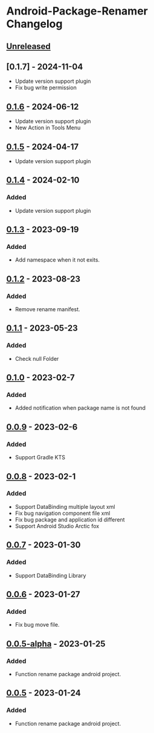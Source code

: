 <!-- Keep a Changelog guide -> https://keepachangelog.com -->

# Android-Package-Renamer Changelog

## [Unreleased]

## [0.1.7] - 2024-11-04

- Update version support plugin
- Fix bug write permission

## [0.1.6] - 2024-06-12

- Update version support plugin
- New Action in Tools Menu

## [0.1.5] - 2024-04-17

- Update version support plugin

## [0.1.4] - 2024-02-10

### Added

- Update version support plugin

## [0.1.3] - 2023-09-19

### Added

- Add namespace when it not exits.

## [0.1.2] - 2023-08-23

### Added

- Remove rename manifest.

## [0.1.1] - 2023-05-23

### Added

- Check null Folder

## [0.1.0] - 2023-02-7

### Added

- Added notification when package name is not found

## [0.0.9] - 2023-02-6

### Added

- Support Gradle KTS

## [0.0.8] - 2023-02-1

### Added

- Support DataBinding multiple layout xml
- Fix bug navigation component file xml
- Fix bug package and application id different
- Support Android Studio Arctic fox

## [0.0.7] - 2023-01-30

### Added

- Support DataBinding Library

## [0.0.6] - 2023-01-27

### Added

- Fix bug move file.

## [0.0.5-alpha] - 2023-01-25

### Added

- Function rename package android project.

## [0.0.5] - 2023-01-24

### Added

- Function rename package android project.

[Unreleased]: https://github.com/nguyenphuc22/Android-Package-Renamer/compare/v0.1.6...HEAD
[0.1.6]: https://github.com/nguyenphuc22/Android-Package-Renamer/compare/v0.1.5...v0.1.6
[0.1.5]: https://github.com/nguyenphuc22/Android-Package-Renamer/compare/v0.1.4...v0.1.5
[0.1.4]: https://github.com/nguyenphuc22/Android-Package-Renamer/compare/v0.1.3...v0.1.4
[0.1.3]: https://github.com/nguyenphuc22/Android-Package-Renamer/compare/v0.1.2...v0.1.3
[0.1.2]: https://github.com/nguyenphuc22/Android-Package-Renamer/compare/v0.1.1...v0.1.2
[0.1.1]: https://github.com/nguyenphuc22/Android-Package-Renamer/compare/v0.1.0...v0.1.1
[0.1.0]: https://github.com/nguyenphuc22/Android-Package-Renamer/compare/v0.0.9...v0.1.0
[0.0.9]: https://github.com/nguyenphuc22/Android-Package-Renamer/compare/v0.0.8...v0.0.9
[0.0.8]: https://github.com/nguyenphuc22/Android-Package-Renamer/compare/v0.0.7...v0.0.8
[0.0.7]: https://github.com/nguyenphuc22/Android-Package-Renamer/compare/v0.0.6...v0.0.7
[0.0.6]: https://github.com/nguyenphuc22/Android-Package-Renamer/compare/v0.0.5-alpha...v0.0.6
[0.0.5]: https://github.com/nguyenphuc22/Android-Package-Renamer/commits/v0.0.5
[0.0.5-alpha]: https://github.com/nguyenphuc22/Android-Package-Renamer/compare/v0.0.5...v0.0.5-alpha
